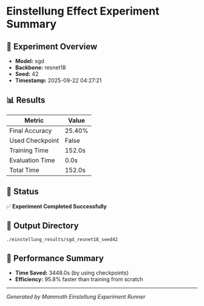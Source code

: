 # Einstellung Effect Experiment Summary

## 🎯 Experiment Overview
- **Model:** sgd
- **Backbone:** resnet18
- **Seed:** 42
- **Timestamp:** 2025-09-22 04:27:21

## 📊 Results
| Metric | Value |
|--------|-------|
| Final Accuracy | 25.40% |
| Used Checkpoint | False |
| Training Time | 152.0s |
| Evaluation Time | 0.0s |
| Total Time | 152.0s |

## 🎉 Status
✅ **Experiment Completed Successfully**

## 📁 Output Directory
```
./einstellung_results/sgd_resnet18_seed42
```

## 🚀 Performance Summary
- **Time Saved:** 3448.0s (by using checkpoints)
- **Efficiency:** 95.8% faster than training from scratch

---
*Generated by Mammoth Einstellung Experiment Runner*

